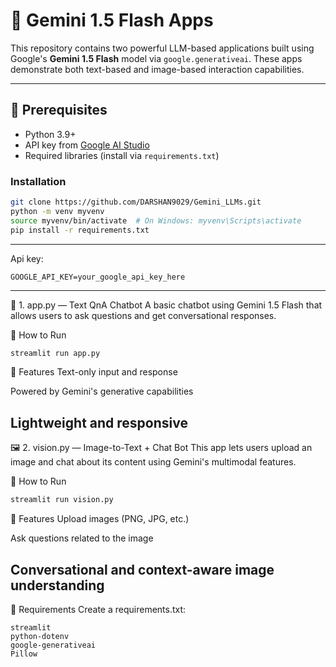 # 🤖 Gemini 1.5 Flash Apps

This repository contains two powerful LLM-based applications built using Google's **Gemini 1.5 Flash** model via `google.generativeai`. These apps demonstrate both text-based and image-based interaction capabilities.

---

## 🔧 Prerequisites

- Python 3.9+
- API key from [Google AI Studio](https://makersuite.google.com/)
- Required libraries (install via `requirements.txt`)

### Installation

```bash
git clone https://github.com/DARSHAN9029/Gemini_LLMs.git
python -m venv myvenv
source myvenv/bin/activate  # On Windows: myvenv\Scripts\activate
pip install -r requirements.txt
```
---
Api key:
```
GOOGLE_API_KEY=your_google_api_key_here
```
---
📄 1. app.py — Text QnA Chatbot
A basic chatbot using Gemini 1.5 Flash that allows users to ask questions and get conversational responses.

🔹 How to Run
```bash
streamlit run app.py
```
🔹 Features
Text-only input and response

Powered by Gemini's generative capabilities

Lightweight and responsive
---
🖼️ 2. vision.py — Image-to-Text + Chat Bot
This app lets users upload an image and chat about its content using Gemini's multimodal features.

🔹 How to Run
```bash
streamlit run vision.py
```
🔹 Features
Upload images (PNG, JPG, etc.)

Ask questions related to the image

Conversational and context-aware image understanding
---
🧪 Requirements
Create a requirements.txt:
```
streamlit
python-dotenv
google-generativeai
Pillow
```
